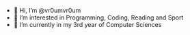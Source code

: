 - 👋 Hi, I’m @vr0umvr0um
- 👀 I’m interested in Programming, Coding, Reading and Sport 
- 🌱 I’m currently in my 3rd year of Computer Sciences
<!---
vr0umvr0um/vr0umvr0um is a ✨ special ✨ repository because its `README.md` (this file) appears on your GitHub profile.
You can click the Preview link to take a look at your changes.
--->
